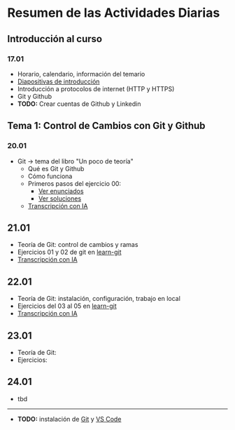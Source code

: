 # Resumen de las Actividades Diarias

## Introducción al curso

### 17.01

- Horario, calendario, información del temario
- [Diapositivas de introducción](./diapositivas/00.introduccion-al-curso/index.html)
- Introducción a protocolos de internet (HTTP y HTTPS)
- Git y Github
- **TODO:** Crear cuentas de Github y Linkedin

## Tema 1: Control de Cambios con Git y Github

### 20.01

- Git -> tema del libro "Un poco de teoría"
  - Qué es Git y Github
  - Cómo funciona
  - Primeros pasos del ejercicio 00: 
    - [Ver enunciados](https://github.com/cesarlpb/learn-git/tree/ifcd65/ejercicios) 
    - [Ver soluciones](https://github.com/cesarlpb/learn-git/tree/ifcd65/soluciones)
  - [Transcripción con IA](./transcripciones/20.01.md)

## 21.01

- Teoría de Git: control de cambios y ramas
- Ejercicios 01 y 02 de git en [learn-git](https://github.com/cesarlpb/learn-git)
- [Transcripción con IA](./transcripciones/21.01.md)

## 22.01

- Teoría de Git: instalación, configuración, trabajo en local
- Ejercicios del 03 al 05 en [learn-git](https://github.com/cesarlpb/learn-git)
- [Transcripción con IA](./transcripciones/22.01.md)

## 23.01

- Teoría de Git:
- Ejercicios: 

## 24.01

- tbd 

---

- **TODO:** instalación de [Git](https://git-scm.com/downloads) y [VS Code](https://code.visualstudio.com/)